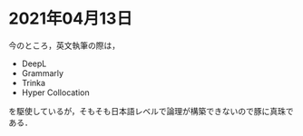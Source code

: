 # 2021年04月13日 


今のところ，英文執筆の際は，

* DeepL
* Grammarly
* Trinka
* Hyper Collocation


を駆使しているが，そもそも日本語レベルで論理が構築できないので豚に真珠である．